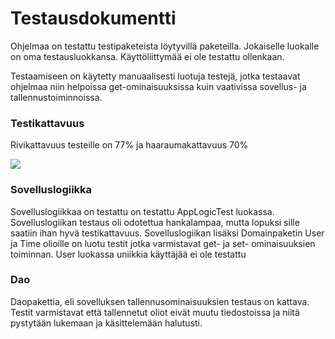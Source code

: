 # Testausdokumentti

Ohjelmaa on testattu testipaketeista löytyvillä paketeilla. Jokaiselle luokalle on oma testausluokkansa. Käyttöliittymää ei ole testattu ollenkaan.

Testaamiseen on käytetty manuaalisesti luotuja testejä, jotka testaavat ohjelmaa niin helpoissa get-ominaisuuksissa kuin vaativissa sovellus- ja tallennustoiminnoissa.

### Testikattavuus

Rivikattavuus testeille on 77% ja haaraumakattavuus 70%

<img src="https://raw.githubusercontent.com/sppirtti/ot2018/master/Dokumentaatio/Testikattavuus.png" width=$>

### Sovelluslogiikka
Sovelluslogiikkaa on testattu on testattu AppLogicTest luokassa. Sovelluslogiikan testaus oli odotettua hankalampaa, mutta lopuksi sille saatiin ihan hyvä testikattavuus. Sovelluslogiikan lisäksi Domainpaketin User ja Time olioille on luotu testit jotka varmistavat get- ja set- ominaisuuksien toiminnan. User luokassa uniikkia käyttäjää ei ole testattu

### Dao
Daopakettia, eli sovelluksen tallennusominaisuuksien testaus on kattava. Testit varmistavat että tallennetut oliot eivät muutu tiedostoissa ja niitä pystytään lukemaan ja käsittelemään halutusti.
